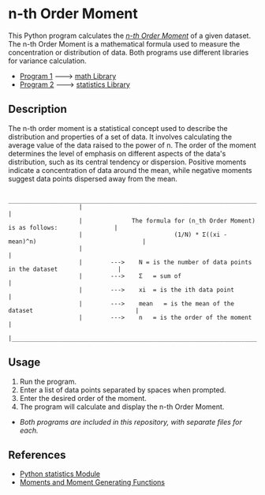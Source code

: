# n-th Order Moment
 
   This Python program calculates the [*n-th Order Moment*](https://en.wikipedia.org/wiki/Moment_(mathematics)) of a given dataset. The n-th Order Moment is a mathematical formula used to measure the concentration or distribution of data.
   Both programs use different libraries for variance calculation.

   * [Program 1](moment%20(math_library).py) --->    [math Library](https://docs.python.org/3/library/math.html)
   * [Program 2](moment%20(statistics_library).py) --->    [statistics Library](https://docs.python.org/3/library/statistics.html)

## Description

   The n-th order moment is a statistical concept used to describe the distribution and properties of a set of data. 
   It involves calculating the average value of the data raised to the power of n. The order of the moment determines the level 
   of emphasis on different aspects of the data's distribution, such as its central tendency or dispersion. Positive moments indicate a 
   concentration of data around the mean, while negative moments suggest data points dispersed away from the mean.


                         ________________________________________________________________________________
                        |                                                                                |
                        |              The formula for (n_th Order Moment) is as follows:                |
                        |                          (1/N) * Σ((xi - mean)^n)                              |
                        |                                                                                |
                        |        --->    N = is the number of data points in the dataset                 |
                        |        --->    Σ   = sum of                                                    |
                        |        --->    xi  = is the ith data point                                     |
                        |        --->    mean   = is the mean of the dataset                             |
                        |        --->    n   = is the order of the moment                                |
                        |________________________________________________________________________________|


## Usage

   1. Run the program.
   2. Enter a list of data points separated by spaces when prompted.
   3. Enter the desired order of the moment.
   4. The program will calculate and display the n-th Order Moment.

   * *Both programs are included in this repository, with separate files for each.*

## References

   * [Python statistics Module](https://www.w3schools.com/python/module_statistics.asp)
   * [Moments and Moment Generating Functions](http://www.milefoot.com/math/stat/rv-moments.htm)